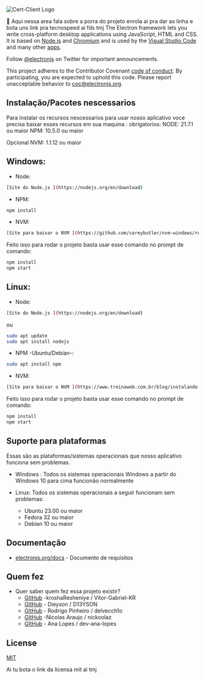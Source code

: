 ![Cert-Client Logo](https://cdn.discordapp.com/attachments/1105276174814421122/1228785695632527470/Captura_de_tela_2024-04-13_161439-transformed-removebg-preview.png?ex=662d4edb&is=661ad9db&hm=0b3ccfd66c8e03a1e4ac37261347386bf38a095230aabd099039db4dbb1684f3&)


:memo: Aqui nessa area fala sobre a porra do projeto enrola ai pra dar as linha e bota uns link pra tecnospeed ai fds tmj
The Electron framework lets you write cross-platform desktop applications
using JavaScript, HTML and CSS. It is based on [Node.js](https://nodejs.org/) and
[Chromium](https://www.chromium.org) and is used by the [Visual Studio
Code](https://github.com/Microsoft/vscode/) and many other [apps](https://electronjs.org/apps).

Follow [@electronjs](https://twitter.com/electronjs) on Twitter for important
announcements.

This project adheres to the Contributor Covenant
[code of conduct](https://github.com/electron/electron/tree/main/CODE_OF_CONDUCT.md).
By participating, you are expected to uphold this code. Please report unacceptable
behavior to [coc@electronjs.org](mailto:coc@electronjs.org).

## Instalação/Pacotes nescessarios

Para instalar os recursos nescessarios para usar nosso aplicativo voce precisa baixar esses recursos em sua maquina : 
obrigatorios:
NODE: 21.7.1 ou maior 
NPM: 10.5.0 ou maior 

Opcional
NVM: 1.1.12 ou maior 
## Windows:

* Node:
```sh
[Site do Node.js ](https://nodejs.org/en/download)
```
* NPM: 
```sh
npm install
```
* NVM: 
```sh
[Site para baixar o NVM ](https://github.com/coreybutler/nvm-windows/releases)
```
Feito isso para rodar o projeto basta usar esse comando no prompt de comando:
```sh
npm install
npm start
```
## Linux:
* Node:
```sh
[Site do Node.js ](https://nodejs.org/en/download)
```
ou 
```sh
sudo apt update
sudo apt install nodejs
```
* NPM -Ubuntu/Debian-: 
```sh
sudo apt install npm
```
* NVM: 
```sh
[Site para baixar o NVM ](https://www.treinaweb.com.br/blog/instalando-e-gerenciando-varias-versoes-do-node-js-com-nvm#google_vignette)
```
Feito isso para rodar o projeto basta usar esse comando no prompt de comando:
```sh
npm install
npm start
```


## Suporte para plataformas

Essas são as plataformas/sistemas operacionais que nosso aplicativo funciona sem problemas.

* Windows : Todos os sistemas operacionais Windows a partir do Windows 10 para cima funcionão normalmente

* Linux:  Todos os sistemas operacionais a seguir funcionam sem problemas:
  * Ubuntu 23.00 ou maior 
  * Fedora 32 ou maior 
  * Debian 10 ou maior 


## Documentação

* [electronjs.org/docs](https://electronjs.org/docs) - Documento de requisitos

## Quem fez

* Quer saber quem fez essa projeto existir?
  * [GItHub](https://github.com/Vitor-Gabriel-KR) -kroshaResheniye / Vitor-Gabriel-KR
  * [GItHub](https://github.com/D13YSON) - Dieyson / D13YSON
  * [GItHub](https://github.com/delvecch1o) - Rodrigo Pinheiro / delvecch1o
  * [GItHub](https://github.com/nickoolaz) -Nicolas Araujo / nickoolaz
  * [GItHub](https://github.com/dev-ana-lopes) - Ana Lopes / dev-ana-lopes

## License

[MIT](https://github.com/electron/electron/blob/main/LICENSE)

Ai tu bota o link da licensa mit ai tmj

